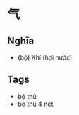 # 气

## Nghĩa
* (bộ) Khí (hơi nước)

## Tags
* bộ thủ
* bộ thủ 4 nét

<script>window.HANZI_FIELD='气';</script>
